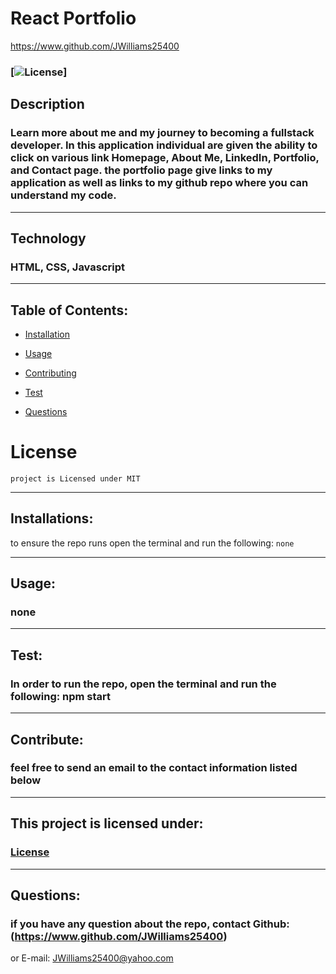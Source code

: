 # React Portfolio

https://www.github.com/JWilliams25400


### [![License](https://img.shields.io/badge/License-MIT-blue.svg)] 


## Description
### Learn more about me and my journey to becoming a fullstack developer. In this application individual are given the ability to click on various link Homepage, About Me, LinkedIn, Portfolio, and Contact page. the portfolio page give links to my application as well as links to my github repo where you can understand my code.  
--------------------

## Technology
### HTML, CSS, Javascript
--------------------

## Table of Contents:


* [Installation](#installation)

* [Usage](#usage)

* [Contributing](#Contribute)

* [Test](#test)

* [Questions](#questions)

# License
    project is Licensed under MIT
--------------------


## Installations:
to ensure the repo runs open the terminal and run the following: 
```none```

--------------------

## Usage:
### none 
--------------------

## Test:
### In order to run the repo, open the terminal and run the following: npm start
--------------------

## Contribute:
### feel free to send an email to the contact information listed below
--------------------


## This project is licensed under: 
###  [License](#license)
--------------------


## Questions: 
### if you have any question about the repo, contact Github: (https://www.github.com/JWilliams25400)
or E-mail: JWilliams25400@yahoo.com